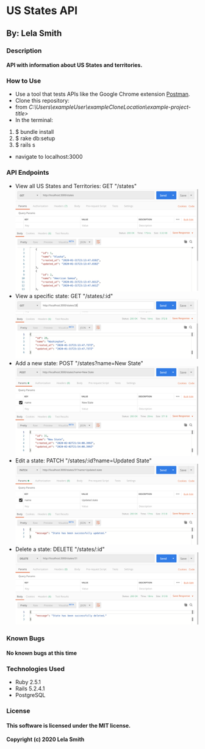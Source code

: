 # US States API
## By: Lela Smith

### Description
#### API with information about US States and territories. 

### How to Use
* Use a tool that tests APIs like the Google Chrome extension [Postman](https://chrome.google.com/webstore/detail/postman/fhbjgbiflinjbdggehcddcbncdddomop?hl=en).
* Clone this repository:
* from  _C:\Users\exampleUser\exampleCloneLocation\example-project-title>_
* In the terminal:
1. $ bundle install
2. $ rake db:setup
3. $ rails s
* navigate to localhost:3000

### API Endpoints
* View all US States and Territories: GET "/states"
![states_path](https://raw.githubusercontent.com/Leels/us_national_parks_api/master/public/images/Screen%20Shot%202020-02-02%20at%201.12.47%20PM.png)
* View a specific state: GET "/states/:id"
![state_path](https://raw.githubusercontent.com/Leels/us_national_parks_api/master/public/images/Screen%20Shot%202020-02-02%20at%201.18.41%20PM.png)
* Add a new state: POST "/states?name=New State"
![new_state_path](https://raw.githubusercontent.com/Leels/us_national_parks_api/master/public/images/Screen%20Shot%202020-02-02%20at%201.54.35%20PM.png)
* Edit a state: PATCH "/states/:id?name=Updated State"
![edit_state_path](https://raw.githubusercontent.com/Leels/us_national_parks_api/master/public/images/Screen%20Shot%202020-02-02%20at%201.59.54%20PM.png)
* Delete a state: DELETE "/states/:id"
![delete_state_path](https://raw.githubusercontent.com/Leels/us_national_parks_api/master/public/images/Screen%20Shot%202020-02-02%20at%202.01.03%20PM.png)


### Known Bugs
#### No known bugs at this time

### Technologies Used
* Ruby 2.5.1
* Rails 5.2.4.1
* PostgreSQL

### License
#### This software is licensed under the MIT license.

#### Copyright (c) 2020 Lela Smith
